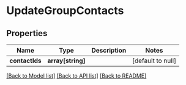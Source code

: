 # UpdateGroupContacts

## Properties
Name | Type | Description | Notes
------------ | ------------- | ------------- | -------------
**contactIds** | **array[string]** |  | [default to null]

[[Back to Model list]](../README.md#documentation-for-models) [[Back to API list]](../README.md#documentation-for-api-endpoints) [[Back to README]](../README.md)



